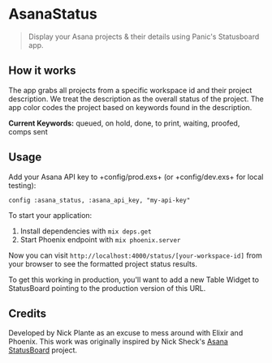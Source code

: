 AsanaStatus
===========

> Display your Asana projects &amp; their details using Panic's Statusboard app.

How it works
------------

The app grabs all projects from a specific workspace id and their project description. We treat the description as the overall status of the project. The app color codes the project based on keywords found in the description.

**Current Keywords:** queued, on hold, done, to print, waiting, proofed, comps sent

Usage
-----

Add your Asana API key to +config/prod.exs+ (or +config/dev.exs+ for local testing):

    config :asana_status, :asana_api_key, "my-api-key"

To start your application:

1. Install dependencies with `mix deps.get`
2. Start Phoenix endpoint with `mix phoenix.server`

Now you can visit `http://localhost:4000/status/[your-workspace-id]` from your browser to see the formatted project status results.

To get this working in production, you'll want to add a new Table Widget to StatusBoard pointing to the production version of this URL.

Credits
-------

Developed by Nick Plante as an excuse to mess around with Elixir and Phoenix.
This work was originally inspired by Nick Sheck's [Asana StatusBoard](https://github.com/sheck/asana-statusboard) project.
